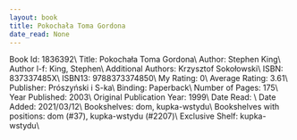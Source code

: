 ```yaml
---
layout: book
title: Pokochała Toma Gordona
date_read: None
---
```


Book Id: 1836392\ 
Title: Pokochała Toma Gordona\ 
Author: Stephen King\ 
Author l-f: King, Stephen\ 
Additional Authors: Krzysztof Sokołowski\ 
ISBN: 837337485X\ 
ISBN13: 9788373374850\ 
My Rating: 0\ 
Average Rating: 3.61\ 
Publisher: Prószyński i S-ka\ 
Binding: Paperback\ 
Number of Pages: 175\ 
Year Published: 2003\ 
Original Publication Year: 1999\ 
Date Read: \ 
Date Added: 2021/03/12\ 
Bookshelves: dom, kupka-wstydu\ 
Bookshelves with positions: dom (#37), kupka-wstydu (#2207)\ 
Exclusive Shelf: kupka-wstydu\ 

